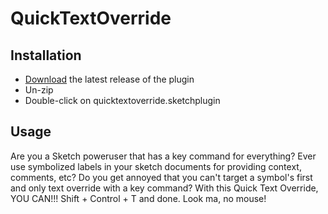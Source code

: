 # QuickTextOverride

## Installation

- [Download](../../releases/latest/download/quicktextoverride.sketchplugin.zip) the latest release of the plugin
- Un-zip
- Double-click on quicktextoverride.sketchplugin

## Usage

Are you a Sketch poweruser that has a key command for everything? Ever use symbolized labels in your sketch documents for providing context, comments, etc?  Do you get annoyed that you can't target a symbol's first and only text override with a key command?  With this Quick Text Override, YOU CAN!!!  Shift + Control + T and done.  Look ma, no mouse!
